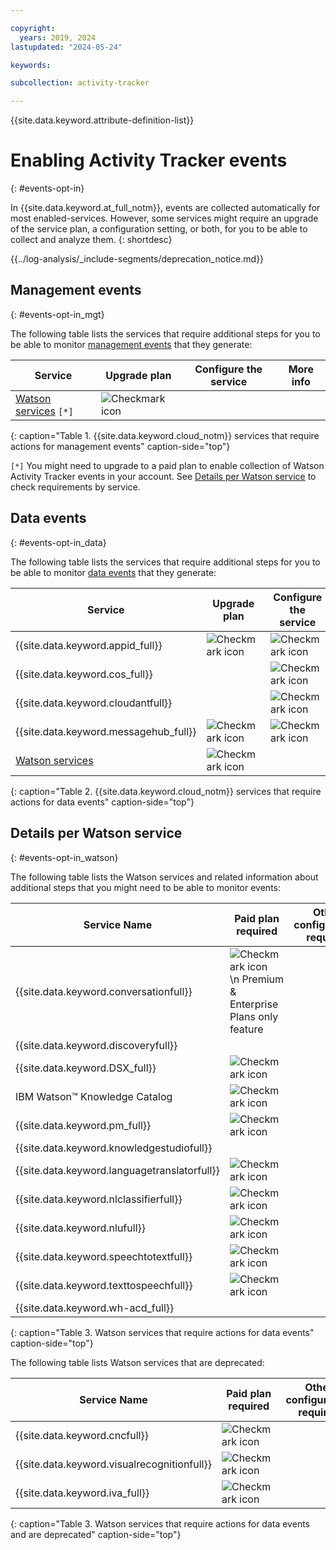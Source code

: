 ```yaml
---

copyright:
  years: 2019, 2024
lastupdated: "2024-05-24"

keywords:

subcollection: activity-tracker

---
```


{{site.data.keyword.attribute-definition-list}}


# Enabling Activity Tracker events
{: #events-opt-in}

In {{site.data.keyword.at_full_notm}}, events are collected automatically for most enabled-services. However, some services might require an upgrade of the service plan, a configuration setting, or both, for you to be able to collect and analyze them.
{: shortdesc}

<!-- Common deprecation statement -->
{{../log-analysis/_include-segments/deprecation_notice.md}}


## Management events
{: #events-opt-in_mgt}

The following table lists the services that require additional steps for you to be able to monitor [management events](/docs/activity-tracker?topic=activity-tracker-event_types#event_types_management) that they generate:

| Service                            | Upgrade plan                       | Configure the service              | More info |
|------------------------------------|------------------------------------|------------------------------------|-----------|
| [Watson services](/docs/activity-tracker?topic=activity-tracker-cloud_services#watson_ai) `[*]`  | ![Checkmark icon](../icons/checkmark-icon.svg) |  |   |
{: caption="Table 1. {{site.data.keyword.cloud_notm}} services that require actions for management events" caption-side="top"}

`[*]` You might need to upgrade to a paid plan to enable collection of Watson Activity Tracker events in your account. See [Details per Watson service](/docs/activity-tracker?topic=activity-tracker-cloud_services#watson_ai) to check requirements by service.


## Data events
{: #events-opt-in_data}

The following table lists the services that require additional steps for you to be able to monitor [data events](/docs/activity-tracker?topic=activity-tracker-event_types#event_types_data) that they generate:

| Service                            | Upgrade plan                       | Configure the service              | More info |
|------------------------------------|------------------------------------|------------------------------------|-----------|
| {{site.data.keyword.appid_full}}   | ![Checkmark icon](../icons/checkmark-icon.svg) | ![Checkmark icon](../icons/checkmark-icon.svg)   | [Monitoring runtime activity](/docs/appid?topic=appid-at-events#at-monitor-runtime-activity)   |
| {{site.data.keyword.cos_full}}     |  | ![Checkmark icon](../icons/checkmark-icon.svg) | [Enabling {{site.data.keyword.atracker_short}}](/docs/cloud-object-storage?topic=cloud-object-storage-at#at-console-enable) |
| {{site.data.keyword.cloudantfull}} |  | ![Checkmark icon](../icons/checkmark-icon.svg) | [Configuring data events for an IBM Cloudant instance](/docs/Cloudant?topic=Cloudant-at_events#at_event_configure) |
| {{site.data.keyword.messagehub_full}} | ![Checkmark icon](../icons/checkmark-icon.svg) | ![Checkmark icon](../icons/checkmark-icon.svg) | [Enabling message audit events](/docs/EventStreams?topic=EventStreams-at_events#enable-message-events) |
| [Watson services](/docs/activity-tracker?topic=activity-tracker-cloud_services#watson_ai)    | ![Checkmark icon](../icons/checkmark-icon.svg) |  |   |
{: caption="Table 2. {{site.data.keyword.cloud_notm}} services that require actions for data events" caption-side="top"}


## Details per Watson service
{: #events-opt-in_watson}

The following table lists the Watson services and related information about additional steps that you might need to be able to monitor events:

| Service Name | Paid plan required | Other configuration required |
| -- | -- | -- |
| {{site.data.keyword.conversationfull}} | ![Checkmark icon](../icons/checkmark-icon.svg)   \n Premium & Enterprise Plans only feature ||
| {{site.data.keyword.discoveryfull}} |   |   |
| {{site.data.keyword.DSX_full}} | ![Checkmark icon](../icons/checkmark-icon.svg) |   |
| IBM Watson&trade; Knowledge Catalog | ![Checkmark icon](../icons/checkmark-icon.svg) |   |
| {{site.data.keyword.pm_full}} | ![Checkmark icon](../icons/checkmark-icon.svg) |   |
| {{site.data.keyword.knowledgestudiofull}} |  |   |
| {{site.data.keyword.languagetranslatorfull}} | ![Checkmark icon](../icons/checkmark-icon.svg) |   |
| {{site.data.keyword.nlclassifierfull}} | ![Checkmark icon](../icons/checkmark-icon.svg) |   |
| {{site.data.keyword.nlufull}} | ![Checkmark icon](../icons/checkmark-icon.svg) |   |
| {{site.data.keyword.speechtotextfull}} | ![Checkmark icon](../icons/checkmark-icon.svg) |   |
| {{site.data.keyword.texttospeechfull}} | ![Checkmark icon](../icons/checkmark-icon.svg) |   |
| {{site.data.keyword.wh-acd_full}} |   |   |
{: caption="Table 3. Watson services that require actions for data events" caption-side="top"}

The following table lists Watson services that are deprecated:

| Service Name | Paid plan required | Other configuration required |
| -- | -- | -- |
| {{site.data.keyword.cncfull}} | ![Checkmark icon](../icons/checkmark-icon.svg) |   |
| {{site.data.keyword.visualrecognitionfull}} | ![Checkmark icon](../icons/checkmark-icon.svg) |   |
| {{site.data.keyword.iva_full}} | ![Checkmark icon](../icons/checkmark-icon.svg) |   |
{: caption="Table 3. Watson services that require actions for data events and are deprecated" caption-side="top"}
